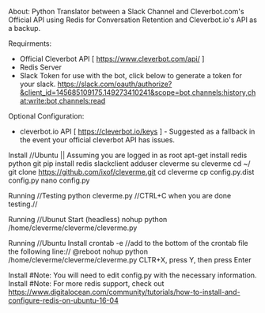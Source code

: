 About:
	Python Translator between a Slack Channel and Cleverbot.com's Official API 
	using Redis for Conversation Retention and Cleverbot.io's API as a backup.


Requirments:
   * Official Cleverbot API [ https://www.cleverbot.com/api/ ]
   * Redis Server
   * Slack Token for use with the bot, click below to generate a token for your slack.
	https://slack.com/oauth/authorize?&client_id=145685109175.149273410241&scope=bot,channels:history,chat:write:bot,channels:read

Optional Configuration:
   * cleverbot.io API [ https://cleverbot.io/keys ]
    - Suggested as a fallback in the event your official cleverbot API has issues.

Install //Ubuntu || Assuming you are logged in as root
        apt-get install redis python git
        pip install redis slackclient
        adduser cleverme
        su cleverme
        cd ~/
        git clone https://github.com/ixof/cleverme.git
        cd cleverme
        cp config.py.dist config.py
        nano config.py

Running //Testing
        python cleverme.py
		 //CTRL+C when you are done testing.//
        
Running //Ubunut Start (headless)
        nohup python /home/cleverme/cleverme/cleverme.py

Running //Ubuntu Install
        crontab -e
		//add to the bottom of the crontab file the following line://
        @reboot nohup python /home/cleverme/cleverme/cleverme.py
        CLTR+X, press Y, then press Enter

Install #Note: You will need to edit config.py with the necessary information.
Install #Note: For more redis support, check out https://www.digitalocean.com/community/tutorials/how-to-install-and-configure-redis-on-ubuntu-16-04
